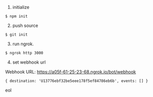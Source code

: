 1. initialize

```
$ npm init
```

2. push source

```
$ git init
```

3. run ngrok.

```
$ ngrok http 3000
```

4. set webhook url

Webhook URL: https://a05f-61-25-23-68.ngrok.io/bot/webhook

```
{ destination: 'U13776ebf32be5eee178f5ef84786eb6b', events: [] }
```

eol
